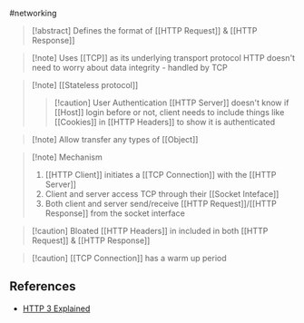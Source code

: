 #networking 
>[!abstract] Defines the format of [[HTTP Request]] & [[HTTP Response]]

>[!note] Uses [[TCP]] as its underlying transport protocol 
>HTTP doesn't need to worry about data integrity - handled by TCP

>[!note] [[Stateless protocol]] 
>>[!caution] User Authentication
>>[[HTTP Server]] doesn't know if [[Host]] login before or not, client needs to include things like [[Cookies]] in [[HTTP Headers]] to show it is authenticated

>[!note] Allow transfer any types of [[Object]]


> [!note] Mechanism
> 1. [[HTTP Client]] initiates a [[TCP Connection]] with the [[HTTP Server]]
> 2. Client and server access TCP through their [[Socket Inteface]]
> 	1. Both client and server send/receive [[HTTP Request]]/[[HTTP Response]] from the socket interface 
>

>[!caution] Bloated [[HTTP Headers]] in included in both [[HTTP Request]] & [[HTTP Response]]

>[!caution] [[TCP Connection]] has a warm up period 

## References
- [HTTP 3 Explained](https://youtu.be/ai8cf0hZ9cQ)